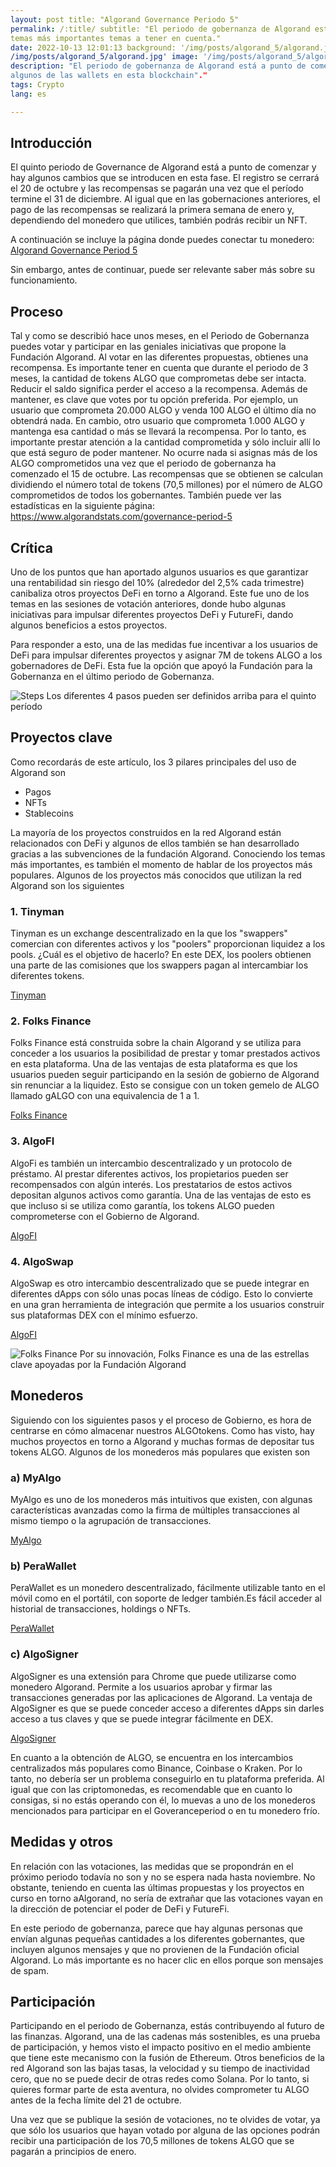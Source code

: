 ```yaml
---
layout: post title: "Algorand Governance Periodo 5"
permalink: /:title/ subtitle: "El periodo de gobernanza de Algorand está a punto de comenzar. Estos son algunos de los
temas más importantes temas a tener en cuenta."
date: 2022-10-13 12:01:13 background: '/img/posts/algorand_5/algorand.jpg' thumbnail: '
/img/posts/algorand_5/algorand.jpg' image: '/img/posts/algorand_5/algorand.jpg'
description: "El periodo de gobernanza de Algorand está a punto de comenzar. Estos son algunos de los temas más importantes a tener en cuenta, incluyendo  
algunos de las wallets en esta blockchain"."
tags: Crypto 
lang: es

---
```


## Introducción

<div class="text-article">
El quinto periodo de Governance de Algorand está a punto de comenzar y hay algunos cambios que se introducen en esta fase. El registro se cerrará el 20 de octubre y las recompensas se pagarán una vez que el período termine el 31 de diciembre. 
Al igual que en las gobernaciones anteriores, el pago de las recompensas se realizará la primera semana de enero y, dependiendo del monedero que utilices, también podrás recibir un NFT.
</div>
<div>
<p>
A continuación se incluye la página donde puedes conectar tu monedero:
           <a href="https://governance.algorand.foundation/governance-period-5">Algorand Governance Period 5</a></p></div>

Sin embargo, antes de continuar, puede ser relevante saber más sobre su funcionamiento.

## Proceso

Tal y como se describió hace unos meses, en el Periodo de Gobernanza puedes votar y participar en las geniales
iniciativas que propone la Fundación Algorand. Al votar en las diferentes propuestas, obtienes una recompensa. Es
importante tener en cuenta que durante el periodo de 3 meses, la cantidad de tokens ALGO que comprometas debe ser
intacta. Reducir el saldo significa perder el acceso a la recompensa. Además de mantener, es clave que votes por tu
opción preferida. Por ejemplo, un usuario que comprometa 20.000 ALGO y venda 100 ALGO el último día no obtendrá nada. En
cambio, otro usuario que comprometa 1.000 ALGO y mantenga esa cantidad o más se llevará la recompensa. Por lo tanto, es
importante prestar atención a la cantidad comprometida y sólo incluir allí lo que está seguro de poder mantener. No
ocurre nada si asignas más de los ALGO comprometidos una vez que el periodo de gobernanza ha comenzado el 15 de octubre.
Las recompensas que se obtienen se calculan dividiendo el número total de tokens (70,5 millones) por el número de ALGO
comprometidos de todos los gobernantes. También puede ver las estadísticas en la siguiente
página: <https://www.algorandstats.com/governance-period-5>

## Crítica

Uno de los puntos que han aportado algunos usuarios es que garantizar una rentabilidad sin riesgo del 10% (alrededor del
2,5% cada trimestre) canibaliza otros proyectos DeFi en torno a Algorand. Este fue uno de los temas en las sesiones de
votación anteriores, donde hubo algunas iniciativas para impulsar diferentes proyectos DeFi y FutureFi, dando algunos
beneficios a estos proyectos.

Para responder a esto, una de las medidas fue incentivar a los usuarios de DeFi para impulsar diferentes proyectos y
asignar 7M de tokens ALGO a los gobernadores de DeFi. Esta fue la opción que apoyó la Fundación para la Gobernanza en el
último periodo de Gobernanza.

<p>
    <img class="img-fluid" src="/img/posts/algorand_5/timeline.jpg" alt="Steps">
   <span class="caption text-muted">Los diferentes 4 pasos pueden ser definidos arriba para el quinto período
</span>
</p>

## Proyectos clave

Como recordarás de este artículo, los 3 pilares principales del uso de Algorand son

- Pagos
- NFTs
- Stablecoins

La mayoría de los proyectos construidos en la red Algorand están relacionados con DeFi y algunos de ellos también se han
desarrollado gracias a las subvenciones de la fundación Algorand. Conociendo los temas más importantes, es también el
momento de hablar de los proyectos más populares. Algunos de los proyectos más conocidos que utilizan la red Algorand
son los siguientes

### 1\. Tinyman

Tinyman es un exchange descentralizado en la que los "swappers" comercian con diferentes activos y los "poolers" proporcionan
liquidez a los pools. ¿Cuál es el objetivo de hacerlo? En este DEX, los poolers obtienen una parte de las comisiones que
los swappers pagan al intercambiar los diferentes tokens.

[Tinyman](https://tinyman.org/)

### 2\. Folks Finance

Folks Finance está construida sobre la chain Algorand y se utiliza para conceder a los usuarios la posibilidad de
prestar y tomar prestados activos en esta plataforma. Una de las ventajas de esta plataforma es que los usuarios pueden
seguir participando en la sesión de gobierno de Algorand sin renunciar a la liquidez. Esto se consigue con un token
gemelo de ALGO llamado gALGO con una equivalencia de 1 a 1.

[Folks Finance](https://folks.finance/)

### 3\. AlgoFI

AlgoFi es también un intercambio descentralizado y un protocolo de préstamo. Al prestar diferentes activos, los
propietarios pueden ser recompensados con algún interés. Los prestatarios de estos activos depositan algunos activos
como garantía. Una de las ventajas de esto es que incluso si se utiliza como garantía, los tokens ALGO pueden
comprometerse con el Gobierno de Algorand.

[AlgoFI](AlgoFI)

### 4\. AlgoSwap

AlgoSwap es otro intercambio descentralizado que se puede integrar en diferentes dApps con sólo unas pocas líneas de
código. Esto lo convierte en una gran herramienta de integración que permite a los usuarios construir sus plataformas
DEX con el mínimo esfuerzo.

[AlgoFI](https://algopay.finance/algoswap/)

<p>
    <img class="img-fluid" src="/img/posts/algorand_5/folks_finance.jpg" alt="Folks Finance">
   <span class="caption text-muted">Por su innovación, Folks Finance es una de las estrellas clave apoyadas por la Fundación Algorand
</span>
</p>

## Monederos

Siguiendo con los siguientes pasos y el proceso de Gobierno, es hora de centrarse en cómo almacenar nuestros ALGOtokens.
Como has visto, hay muchos proyectos en torno a Algorand y muchas formas de depositar tus tokens ALGO. Algunos de los
monederos más populares que existen son

### a) MyAlgo

MyAlgo es uno de los monederos más intuitivos que existen, con algunas características avanzadas como la firma de
múltiples transacciones al mismo tiempo o la agrupación de transacciones.

[MyAlgo](https://wallet.myalgo.com/)

### b) PeraWallet

PeraWallet es un monedero descentralizado, fácilmente utilizable tanto en el móvil como en el portátil, con soporte de
ledger también.Es fácil acceder al historial de transacciones, holdings o NFTs.

[PeraWallet](https://perawallet.app/)

### c) AlgoSigner

AlgoSigner es una extensión para Chrome que puede utilizarse como monedero Algorand. Permite a los usuarios aprobar y
firmar las transacciones generadas por las aplicaciones de Algorand. La ventaja de AlgoSigner es que se puede conceder
acceso a diferentes dApps sin darles acceso a tus claves y que se puede integrar fácilmente en DEX.

[AlgoSigner](https://chrome.google.com/webstore/detail/algosigner/kmmolakhbgdlpkjkcjkebenjheonagdm)

En cuanto a la obtención de ALGO, se encuentra en los intercambios centralizados más populares como Binance, Coinbase o
Kraken. Por lo tanto, no debería ser un problema conseguirlo en tu plataforma preferida. Al igual que con las
criptomonedas, es recomendable que en cuanto lo consigas, si no estás operando con él, lo muevas a uno de los monederos
mencionados para participar en el Goveranceperiod o en tu monedero frío.

## Medidas y otros

En relación con las votaciones, las medidas que se propondrán en el próximo periodo todavía no son y no se espera nada
hasta noviembre. No obstante, teniendo en cuenta las últimas propuestas y los proyectos en curso en torno aAlgorand, no
sería de extrañar que las votaciones vayan en la dirección de potenciar el poder de DeFi y FutureFi.

En este periodo de gobernanza, parece que hay algunas personas que envían algunas pequeñas cantidades a los diferentes
gobernantes, que incluyen algunos mensajes y que no provienen de la Fundación oficial Algorand. Lo más importante es no
hacer clic en ellos porque son mensajes de spam.

## Participación

Participando en el periodo de Gobernanza, estás contribuyendo al futuro de las finanzas. Algorand, una de las cadenas
más sostenibles, es una prueba de participación, y hemos visto el impacto positivo en el medio ambiente que tiene este
mecanismo con la fusión de Ethereum. Otros beneficios de la red Algorand son las bajas tasas, la velocidad y su tiempo
de inactividad cero, que no se puede decir de otras redes como Solana. Por lo tanto, si quieres formar parte de esta
aventura, no olvides comprometer tu ALGO antes de la fecha límite del 21 de octubre.

Una vez que se publique la sesión de votaciones, no te olvides de votar, ya que sólo los usuarios que hayan votado por
alguna de las opciones podrán recibir una participación de los 70,5 millones de tokens ALGO que se pagarán a principios
de enero.
